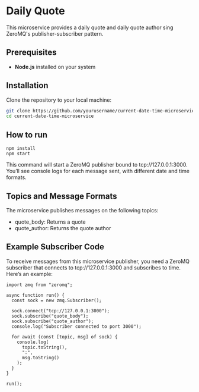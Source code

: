 # Daily Quote

This microservice provides a daily quote and daily quote author sing ZeroMQ's publisher-subscriber pattern. 

## Prerequisites
- **Node.js** installed on your system

## Installation

Clone the repository to your local machine:
   ```bash
   git clone https://github.com/yourusername/current-date-time-microservice.git
   cd current-date-time-microservice
```

## How to run

```
npm install
npm start
```

This command will start a ZeroMQ publisher bound to tcp://127.0.0.1:3000. You’ll see console logs for each message sent, with different date and time formats.

## Topics and Message Formats
The microservice publishes messages on the following topics:

- quote_body: Returns a quote
- quote_author: Returns the quote author

## Example Subscriber Code

To receive messages from this microservice publisher, you need a ZeroMQ subscriber that connects to tcp://127.0.0.1:3000 and subscribes to time. Here’s an example:

```
import zmq from "zeromq";

async function run() {
  const sock = new zmq.Subscriber();

  sock.connect("tcp://127.0.0.1:3000");
  sock.subscribe("quote_body");
  sock.subscribe("quote_author");
  console.log("Subscriber connected to port 3000");

  for await (const [topic, msg] of sock) {
    console.log(
      topic.toString(),
      ":",
      msg.toString()
    );
  }
}

run();

```




